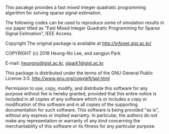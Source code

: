 This pacakge provides a fast mixed integer quadratic programming algorithm for solving sparse signal estimation. 

The following codes can be used to reproduce some of simulation results in our paper titled as "Fast Mixed Integer Quadratic Programming for Sparse Signal Esitmation", IEEE Access.

Copyright
The original package is available at http://infonet.gist.ac.kr/

COPYRIGHT (c) 2018 Heung-No Lee, and sangjun Park

E-mail: heungno@gist.ac.kr, sjpark1@gist.ac.kr

This package is distributed under the terms of the GNU General Public License 3.0. http://www.gnu.org/copyleft/gpl.html

Permission to use, copy, modify, and distribute this software for any purpose without fee is hereby granted, provided that this entire notice is included in all copies of any software which is or includes a copy or modification of this software and in all copies of the supporting documentation for such software. This software is being provided "as is", without any express or implied warranty. In particular, the authors do not make any representation or warranty of any kind concerning the merchantability of this software or its fitness for any particular purpose.
